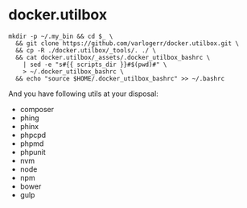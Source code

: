 # docker.utilbox
```
mkdir -p ~/.my_bin && cd $_ \
  && git clone https://github.com/varlogerr/docker.utilbox.git \
  && cp -R ./docker.utilbox/_tools/. ./ \
  && cat docker.utilbox/_assets/.docker_utilbox_bashrc \
    | sed -e "s#{{ scripts_dir }}#$(pwd)#" \
    > ~/.docker_utilbox_bashrc \
  && echo "source $HOME/.docker_utilbox_bashrc" >> ~/.bashrc
```
And you have following utils at your disposal:
* composer
* phing
* phinx
* phpcpd
* phpmd
* phpunit
* nvm
* node
* npm
* bower
* gulp
